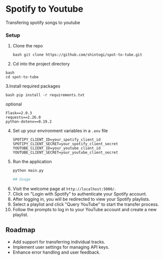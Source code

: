 # Spotify to Youtube
 Transfering spotify songs to youtube

### Setup
1. Clone the repo
   ```
   bash git clone https://github.com/shintogi/spot-to-tube.git
   ```
2. Cd into the project directory
 ```
 bash
cd spot-to-tube
 ```
3.Install required packages  
   ```
   bash pip install -r requirements.txt
   ```
  optional 
  ```
  Flask==2.0.3
  requests==2.26.0
  python-dotenv==0.19.2
  ```
4. Set up your environment variables in a `.env` file  
   ```plaintext
   SPOTIPY_CLIENT_ID=your_spotify_client_id
   SPOTIPY_CLIENT_SECRET=your_spotify_client_secret
   YOUTUBE_CLIENT_ID=your_youtube_client_id
   YOUTUBE_CLIENT_SECRET=your_youtube_client_secret
   ```
5. Run the application  
   ```bash
   python main.py

   ## Usage

1. Visit the welcome page at `http://localhost:5000/`.
2. Click on "Login with Spotify" to authenticate your Spotify account.
3. After logging in, you will be redirected to view your Spotify playlists.
4. Select a playlist and click "Query YouTube" to start the transfer process.
5. Follow the prompts to log in to your YouTube account and create a new playlist.

## Roadmap
- Add support for transferring individual tracks.
- Implement user settings for managing API keys.
- Enhance error handling and user feedback.
